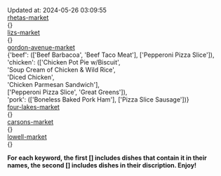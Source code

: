 Updated at: 2024-05-26 03:09:55  
[rhetas-market](https://wisc-housingdining.nutrislice.com/menu/rhetas-market/dinner/2024-05-26)  
{}  
[lizs-market](https://wisc-housingdining.nutrislice.com/menu/lizs-market/dinner/2024-05-26)  
{}  
[gordon-avenue-market](https://wisc-housingdining.nutrislice.com/menu/gordon-avenue-market/dinner/2024-05-26)  
{'beef': (['Beef Barbacoa', 'Beef Taco Meat'], ['Pepperoni Pizza Slice']),  
 'chicken': (['Chicken Pot Pie w/Biscuit',  
              'Soup Cream of Chicken & Wild Rice',  
              'Diced Chicken',  
              'Chicken Parmesan Sandwich'],  
             ['Pepperoni Pizza Slice', 'Great Greens']),  
 'pork': (['Boneless Baked Pork Ham'], ['Pizza Slice Sausage'])}  
[four-lakes-market](https://wisc-housingdining.nutrislice.com/menu/four-lakes-market/dinner/2024-05-26)  
{}  
[carsons-market](https://wisc-housingdining.nutrislice.com/menu/carsons-market/dinner/2024-05-26)  
{}  
[lowell-market](https://wisc-housingdining.nutrislice.com/menu/lowell-market/dinner/2024-05-26)  
{}  
  
**For each keyword, the first [] includes dishes that contain it in their names, the second [] includes dishes in their discription. Enjoy!**  
